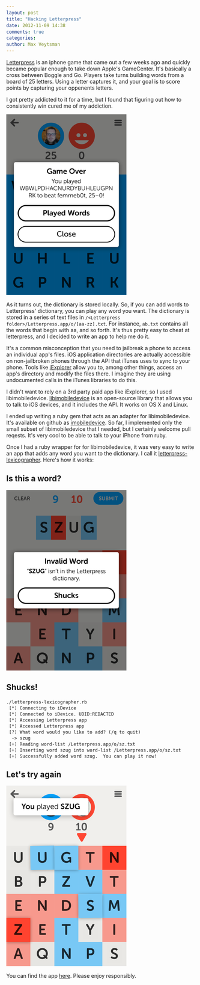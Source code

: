 ```yaml
---
layout: post
title: "Hacking Letterpress"
date: 2012-11-09 14:38
comments: true
categories: 
author: Max Veytsman
---
```


[Letterpress](http://www.atebits.com/letterpress/) is an iphone game
that came out a few weeks ago and quickly became popular enough to
take down Apple's GameCenter. It's basically a cross between Boggle
and Go. Players take turns building words from a board of 25 letters.
Using a letter captures it, and your goal is to score points by
capturing your oppenents letters.

I got pretty addicted to it for a time, but I found that figuring out how to consistently win cured me of my addiction.

![winning](/assets/images/letterpress/winning.png)

As it turns out, the dictionary is stored locally. So, if you can add
words to Letterpress' dictionary, you can play any word you want. The
dictionary is stored in a series of text files in `/<Letterpress
folder>/Letterpress.app/o/[aa-zz].txt`. For instance, `ab.txt` contains all the words
that begin with aa, and so forth.  It's thus pretty easy to cheat at letterpress, and I decided to write an app to help me do it.

It's a common misconception that you need to jailbreak a phone to
access an individual app's files. iOS application directories are
actually accessible on non-jailbroken phones through the API that
iTunes uses to sync to your phone. Tools like
[iExplorer](http://www.macroplant.com/iexplorer/) allow you to, among
other things, access an app's directory and modify the files there. I
imagine they are using undocumented calls in the iTunes libraries to
do this.

I didn't want to rely on a 3rd party paid app like iExplorer, so I
used libimobiledevice.
[libimobiledevice](http://www.libimobiledevice.org/) is an open-source
library that allows you to talk to iOS devices, and it includes the
API. It works on OS X and Linux.

I ended up writing a ruby gem that acts as an adapter for
libimobiledevice. It's available on github as
[imobiledevice](https://github.com/stateio/imobiledevice). So far, I
implemented only the small subset of libimobiledevice that I needed,
but I certainly welcome pull reqests. It's very cool to be able to
talk to your iPhone from ruby.

Once I had a ruby wrapper for for libimobiledevice, it was very easy to write an app that adds any word you want to the dictionary.  I call it [letterpress-lexicographer](https://github.com/stateio/letterpress-lexicographer).  Here's how it works:

## Is this a word?

![Before](/assets/images/letterpress/before.png)

## Shucks!

```
./letterpress-lexicographer.rb
 [*] Connecting to iDevice
 [*] Connected to iDevice. UDID:REDACTED
 [*] Accessing Letterpress app
 [*] Accessed Letterpress app
 [?] What word would you like to add? (/q to quit)
  -> szug
 [+] Reading word-list /Letterpress.app/o/sz.txt
 [+] Inserting word szug into word-list /Letterpress.app/o/sz.txt
 [+] Successfully added word szug.  You can play it now!
```
## Let's try again
![After](/assets/images/letterpress/after.png)

You can find the app [here](https://github.com/stateio/letterpress-lexicographer).  Please enjoy responsibly.